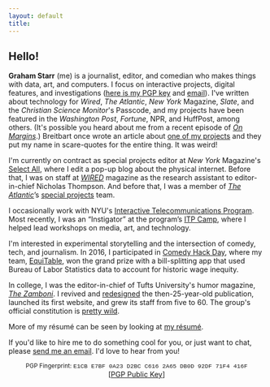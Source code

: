 ```yaml
---
layout: default
title: 
---
```


## Hello!   

  
<!-- <marquee direction="down" behavior="alternate" style="position:absolute;top:0;bottom:0;left:0;right:0;z-index:-1;height:100%;width:100%;"> --> 
<marquee direction="right" loop="1" scrollamount="7" style="position:absolute;right:0;z-index:-1;width:100%;">
<img src="http://gstarr.me/projects/images/me.png" alt="it me!" title="it me! (Photo credit: Kristie Chua)" style="float:left;width:25%;margin-right:15px;margin-top:5px"> 
</marquee>  
<!--
<marquee direction="up" behavior="alternate" style="position:absolute;bottom:0;left:0;right:0;z-index:-1;height:100%;width:100%;">
<marquee direction="right" loop="1" behavior="scroll" scrollamount="7">
<img src="http://www.clipartbest.com/cliparts/dT6/o5b/dT6o5b7Ec.png" alt="DVD" title="remember this?"> 
</marquee></marquee>   

<marquee direction="down" behavior="alternate" style="position:absolute;bottom:0;left:0;right:0;z-index:-1;width:100%;height:100%;">
<marquee loop="1" behavior="scroll" direction="left" scrollamount="7">
<img src="http://i3.kym-cdn.com/photos/images/original/000/815/427/d71.gif" alt="HaHaHa" title="lol"> 
</marquee></marquee>

<marquee direction="up" behavior="alternate" style="position:absolute;bottom:0;left:0;right:0;z-index:-1;width:100%;height:100%;">
<marquee loop="1" behavior="scroll" direction="left" scrollamount="5">
<h1>wow™ what a great website</h1>
</marquee></marquee>   

<marquee direction="right" loop="2" style="position:absolute;bottom:0;left:0;right:0;z-index:-1;height:100%;width:100%;">
<img src="http://build.gstarr.me/portfolio2/tvbkgnd.gif" alt="unicorn.gif" title="I am disrupting the Net" style="width:10%;"> 
</marquee> -->          
  
**Graham Starr** (me) is a journalist, editor, and comedian who makes things with data, art, and computers. I focus on interactive projects, digital features, and investigations ([here is my PGP key](https://pgp.mit.edu/pks/lookup?op=get&search=0xDB0D92DF71F4416F) and [email](mailto:&#104;&#101;&#108;&#108;&#111;&#064;&#103;&#115;&#116;&#097;&#114;&#114;&#046;&#109;&#101;?subject=Hi%20Graham%21)). I've written about technology for *Wired*, *The Atlantic*, *New York* Magazine, *Slate*, and the *Christian Science Monitor*'s Passcode, and my projects have been featured in the *Washington Post*, *Fortune*, NPR, and HuffPost, among others. (It's possible you heard about me from a recent episode of [*On Margins*](https://craigmod.com/onmargins/005/).) Breitbart once wrote an article about [one of my projects](http://www.breitbart.com/tech/2016/02/24/new-app-splits-dinner-bills-according-to-race-and-gender/) and they put my name in scare-quotes for the entire thing. It was weird!         

I'm currently on contract as special projects editor at *New York* Magazine's [Select All](http://nymag.com/selectall/), where I edit a pop-up blog about the physical internet. Before that, I was on staff at [*WIRED*](https://www.wired.com/) magazine as the research assistant to editor-in-chief Nicholas Thompson. And before that, I was a member of [*The Atlantic*](https://www.theatlantic.com)’s [special projects](https://theatlantic.com/projects) team.  

I occasionally work with NYU's [Interactive Telecommunications Program](https://itp.nyu.edu/). Most recently, I was an “Instigator” at the program’s [ITP Camp](https://itp.nyu.edu/camp2017/), where I helped lead workshops on media, art, and technology.      

I'm interested in experimental storytelling and the intersection of comedy, tech, and journalism. In 2016, I participated in [Comedy Hack Day](http://www.comedyhackday.org/sf-2016), where my team, [EquiTable](http://www.equitableapp.com/), won the grand prize with a bill-splitting app that used Bureau of Labor Statistics data to account for historic wage inequity.    

In college, I was the editor-in-chief of Tufts University's humor magazine, *[The Zamboni](http://www.tuftszamboni.com/)*. I revived and [redesigned](http://dropr.com/gstarr/57501/humor_magazine_redesign/) the then-25-year-old publication, launched its first website, and grew its staff from five to 60. The group's official constitution is [pretty wild](https://twitter.com/GrahamStarr/status/798772163855532032).      

More of my résumé can be seen by looking at [my résumé](http://gstarr.me/projects/resume).  

If you'd like to hire me to do something cool for you, or just want to chat, please <a href="mailto:&#104;&#101;&#108;&#108;&#111;&#064;&#103;&#115;&#116;&#097;&#114;&#114;&#046;&#109;&#101;?subject=Hi%20Graham%21">send me an email</a>. I'd love to hear from you!   

<center><small>PGP Fingerprint: <font style="font-family:Courier">E1CB E7BF 0A23 D2BC C616 2A65 DB0D 92DF 71F4 416F</font></small></center>  

<center>[<a href="https://pgp.mit.edu/pks/lookup?op=get&search=0xDB0D92DF71F4416F">PGP Public Key</a>]</center>  


<div class="home">
<!--
  <div class="posts">
    {% for post in paginator.posts %}
      <div class="post py3">
        <p class="post-meta">{{ post.date | date: site.date_format }}</p>
        <a href="{{ post.url | prepend: site.baseurl }}" class="post-link"><h3 class="h1 post-title">{{ post.title }}</h3></a>
        <p class="post-summary">
          {% if post.summary %}
            {{ post.summary }}
          {% else %}
            {{ post.excerpt }}
          {% endif %}
        </p>
      </div>
    {% endfor %}
  </div>

  {% include pagination.html %}
-->  
</div>

<script>
  (function(i,s,o,g,r,a,m){i['GoogleAnalyticsObject']=r;i[r]=i[r]||function(){
  (i[r].q=i[r].q||[]).push(arguments)},i[r].l=1*new Date();a=s.createElement(o),
  m=s.getElementsByTagName(o)[0];a.async=1;a.src=g;m.parentNode.insertBefore(a,m)
  })(window,document,'script','//www.google-analytics.com/analytics.js','ga');

  ga('create', 'UA-57711230-4', 'auto');
  ga('send', 'pageview');

</script>
